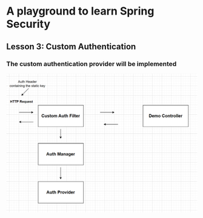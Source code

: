 # A playground to learn Spring Security
## Lesson 3: Custom Authentication
### The custom authentication provider will be implemented
![My Photo](lesson3.png)
